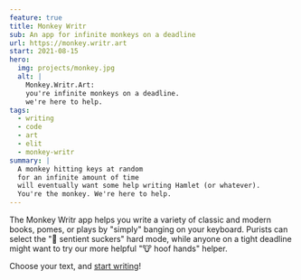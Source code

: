 ```yaml
---
feature: true
title: Monkey Writr
sub: An app for infinite monkeys on a deadline
url: https://monkey.writr.art
start: 2021-08-15
hero:
  img: projects/monkey.jpg
  alt: |
    Monkey.Writr.Art:
    you're infinite monkeys on a deadline.
    we're here to help.
tags:
  - writing
  - code
  - art
  - elit
  - monkey-writr
summary: |
  A monkey hitting keys at random
  for an infinite amount of time
  will eventually want some help writing Hamlet (or whatever).
  You're the monkey. We're here to help.
---
```


The Monkey Writr app
helps you write a variety of classic and modern
books, pomes, or plays
by "simply" banging on your keyboard.
Purists can select the
"🐙 sentient suckers" hard mode,
while anyone on a tight deadline
might want to try our more helpful
"🐮 hoof hands" helper.

Choose your text, and [start writing](https://monkey.writr.art)!
